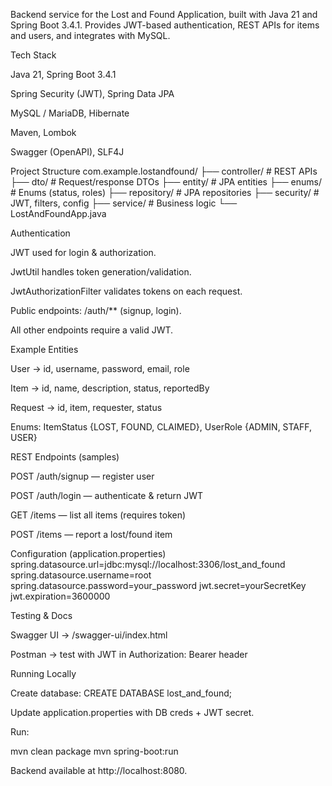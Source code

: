 Backend service for the Lost and Found Application, built with Java 21 and Spring Boot 3.4.1. Provides JWT-based authentication, REST APIs for items and users, and integrates with MySQL.

Tech Stack

Java 21, Spring Boot 3.4.1

Spring Security (JWT), Spring Data JPA

MySQL / MariaDB, Hibernate

Maven, Lombok

Swagger (OpenAPI), SLF4J

Project Structure
com.example.lostandfound/
├── controller/   # REST APIs
├── dto/          # Request/response DTOs
├── entity/       # JPA entities
├── enums/        # Enums (status, roles)
├── repository/   # JPA repositories
├── security/     # JWT, filters, config
├── service/      # Business logic
└── LostAndFoundApp.java

Authentication

JWT used for login & authorization.

JwtUtil handles token generation/validation.

JwtAuthorizationFilter validates tokens on each request.

Public endpoints: /auth/** (signup, login).

All other endpoints require a valid JWT.

Example Entities

User → id, username, password, email, role

Item → id, name, description, status, reportedBy

Request → id, item, requester, status

Enums: ItemStatus {LOST, FOUND, CLAIMED}, UserRole {ADMIN, STAFF, USER}

REST Endpoints (samples)

POST /auth/signup — register user

POST /auth/login — authenticate & return JWT

GET /items — list all items (requires token)

POST /items — report a lost/found item

Configuration (application.properties)
spring.datasource.url=jdbc:mysql://localhost:3306/lost_and_found
spring.datasource.username=root
spring.datasource.password=your_password
jwt.secret=yourSecretKey
jwt.expiration=3600000

Testing & Docs

Swagger UI → /swagger-ui/index.html

Postman → test with JWT in Authorization: Bearer <token> header

Running Locally

Create database: CREATE DATABASE lost_and_found;

Update application.properties with DB creds + JWT secret.

Run:

mvn clean package
mvn spring-boot:run


Backend available at http://localhost:8080.
